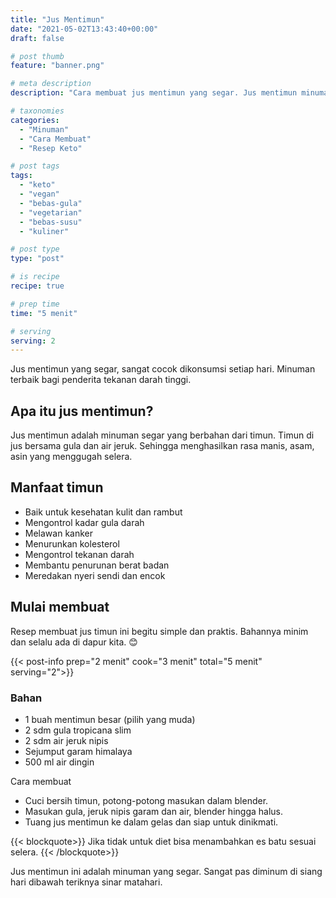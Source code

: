 ```yaml
---
title: "Jus Mentimun"
date: "2021-05-02T13:43:40+00:00"
draft: false

# post thumb
feature: "banner.png"

# meta description
description: "Cara membuat jus mentimun yang segar. Jus mentimun minuman untuk diet keto."

# taxonomies
categories:
  - "Minuman"
  - "Cara Membuat"
  - "Resep Keto"

# post tags
tags:
  - "keto"
  - "vegan"
  - "bebas-gula"
  - "vegetarian"
  - "bebas-susu"
  - "kuliner"

# post type
type: "post"

# is recipe
recipe: true

# prep time
time: "5 menit"

# serving
serving: 2
---
```

Jus mentimun yang segar, sangat cocok dikonsumsi setiap hari. Minuman terbaik bagi penderita tekanan darah tinggi.

## Apa itu jus mentimun?

Jus mentimun adalah minuman segar yang berbahan dari timun. Timun di jus bersama gula dan air jeruk. Sehingga menghasilkan rasa manis, asam, asin yang menggugah selera.

## Manfaat timun

-   Baik untuk kesehatan kulit dan rambut
-   Mengontrol kadar gula darah
-   Melawan kanker
-   Menurunkan kolesterol
-   Mengontrol tekanan darah
-   Membantu penurunan berat badan
-   Meredakan nyeri sendi dan encok

## Mulai membuat

Resep membuat jus timun ini begitu simple dan praktis. Bahannya minim dan selalu ada di dapur kita. 😊

{{< post-info prep="2 menit" cook="3 menit" total="5 menit" serving="2">}}

### Bahan

-   1 buah mentimun besar (pilih yang muda)
-   2 sdm gula tropicana slim
-   2 sdm air jeruk nipis
-   Sejumput garam himalaya
-   500 ml air dingin

Cara membuat

-   Cuci bersih timun, potong-potong masukan dalam blender.
-   Masukan gula, jeruk nipis garam dan air, blender hingga halus.
-   Tuang jus mentimun ke dalam gelas dan siap untuk dinikmati.

{{< blockquote>}}
Jika tidak untuk diet bisa menambahkan es batu sesuai selera.
{{< /blockquote>}}

Jus mentimun ini adalah minuman yang segar. Sangat pas diminum di siang hari dibawah teriknya sinar matahari.

